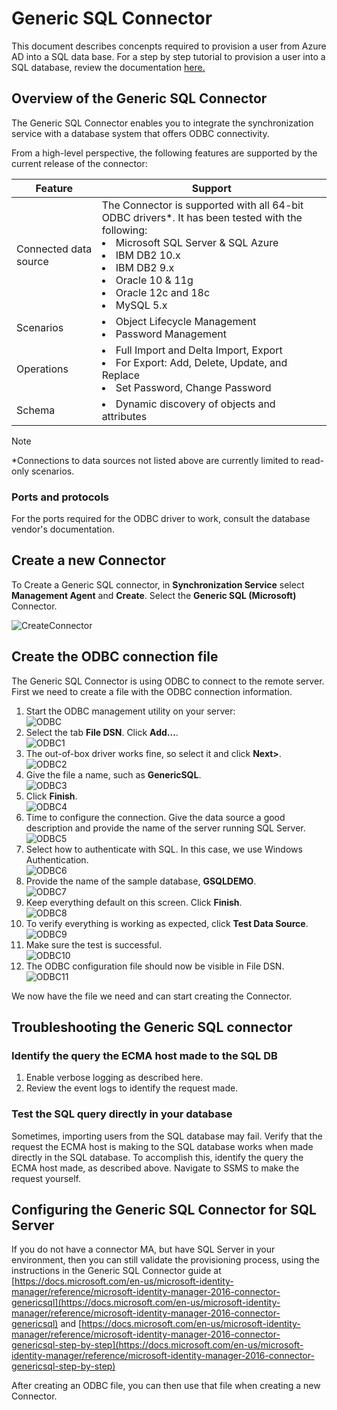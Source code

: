# Generic SQL Connector 

This document describes concenpts required to provision a user from Azure AD into a SQL data base. For a step by step tutorial to provision a user into a SQL database, review the documentation [here.](https://github.com/ArvindHarinder1/PrivatePreviewDocs/blob/main/2ConnectorGSQLToSQLServer.md) 

## Overview of the Generic SQL Connector

The Generic SQL Connector enables you to integrate the synchronization service with a database system that offers ODBC connectivity.  

From a high-level perspective, the following features are supported by the current release of the connector:

| Feature | Support |
| --- | --- |
| Connected data source |The Connector is supported with all 64-bit ODBC drivers*. It has been tested with the following: <li>Microsoft SQL Server & SQL Azure</li><li>IBM DB2 10.x</li><li>IBM DB2 9.x</li><li>Oracle 10 & 11g</li><li>Oracle 12c and 18c</li><li>MySQL 5.x</li> |
| Scenarios |<li>Object Lifecycle Management</li><li>Password Management</li> |
| Operations |<li>Full Import and Delta Import, Export</li><li>For Export: Add, Delete, Update, and Replace</li><li>Set Password, Change Password</li> |
| Schema |<li>Dynamic discovery of objects and attributes</li> |

> [!NOTE]
> *Connections to data sources not listed above are currently limited to read-only scenarios.



### Ports and protocols
For the ports required for the ODBC driver to work, consult the database vendor's documentation.

## Create a new Connector
To Create a Generic SQL connector, in **Synchronization Service** select **Management Agent** and **Create**. Select the **Generic SQL (Microsoft)** Connector.

![CreateConnector](./media/microsoft-identity-manager-2016-connector-genericsql/createconnector.png)

## Create the ODBC connection file
The Generic SQL Connector is using ODBC to connect to the remote server. First we need to create a file with the ODBC connection information.

1. Start the ODBC management utility on your server:  
   ![ODBC](./media/microsoft-identity-manager-2016-connector-genericsql-step-by-step/odbc.png)
2. Select the tab **File DSN**. Click **Add...**.  
   ![ODBC1](./media/microsoft-identity-manager-2016-connector-genericsql-step-by-step/odbc1.png)
3. The out-of-box driver works fine, so select it and click **Next>**.  
   ![ODBC2](./media/microsoft-identity-manager-2016-connector-genericsql-step-by-step/odbc2.png)
4. Give the file a name, such as **GenericSQL**.  
   ![ODBC3](./media/microsoft-identity-manager-2016-connector-genericsql-step-by-step/odbc3.png)
5. Click **Finish**.  
   ![ODBC4](./media/microsoft-identity-manager-2016-connector-genericsql-step-by-step/odbc4.png)
6. Time to configure the connection. Give the data source a good description and provide the name of the server running SQL Server.  
   ![ODBC5](./media/microsoft-identity-manager-2016-connector-genericsql-step-by-step/odbc5.png)
7. Select how to authenticate with SQL. In this case, we use Windows Authentication.  
   ![ODBC6](./media/microsoft-identity-manager-2016-connector-genericsql-step-by-step/odbc6.png)
8. Provide the name of the sample database, **GSQLDEMO**.  
   ![ODBC7](./media/microsoft-identity-manager-2016-connector-genericsql-step-by-step/odbc7.png)
9. Keep everything default on this screen. Click **Finish**.  
   ![ODBC8](./media/microsoft-identity-manager-2016-connector-genericsql-step-by-step/odbc8.png)
10. To verify everything is working as expected, click **Test Data Source**.  
    ![ODBC9](./media/microsoft-identity-manager-2016-connector-genericsql-step-by-step/odbc9.png)
11. Make sure the test is successful.  
    ![ODBC10](./media/microsoft-identity-manager-2016-connector-genericsql-step-by-step/odbc10.png)
12. The ODBC configuration file should now be visible in File DSN.  
    ![ODBC11](./media/microsoft-identity-manager-2016-connector-genericsql-step-by-step/odbc11.png)

We now have the file we need and can start creating the Connector.

## Troubleshooting the Generic SQL connector
### Identify the query the ECMA host made to the SQL DB
1. Enable verbose logging as described here.
2. Review the event logs to identify the  request made. 


### Test the SQL query directly in your database
Sometimes, importing users from the SQL database may fail. Verify that the request the ECMA host is making to the SQL database works when made directly in the SQL database. To accomplish this, identify the query the ECMA host made, as described above. Navigate to SSMS to make the request yourself. 

## Configuring the Generic SQL Connector for SQL Server

If you do not have a connector MA, but have SQL Server in your environment, then you can still validate the provisioning process, using the instructions in the Generic SQL Connector guide at [https://docs.microsoft.com/en-us/microsoft-identity-manager/reference/microsoft-identity-manager-2016-connector-genericsql](https://docs.microsoft.com/en-us/microsoft-identity-manager/reference/microsoft-identity-manager-2016-connector-genericsql) and  [https://docs.microsoft.com/en-us/microsoft-identity-manager/reference/microsoft-identity-manager-2016-connector-genericsql-step-by-step](https://docs.microsoft.com/en-us/microsoft-identity-manager/reference/microsoft-identity-manager-2016-connector-genericsql-step-by-step)

After creating an ODBC file, you can then use that file when creating a new Connector.



